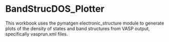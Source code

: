 # BandStrucDOS_Plotter
This workbook uses the pymatgen electronic_structure module to generate plots of the density of states and band structures from VASP output, specifically vasprun.xml files.

